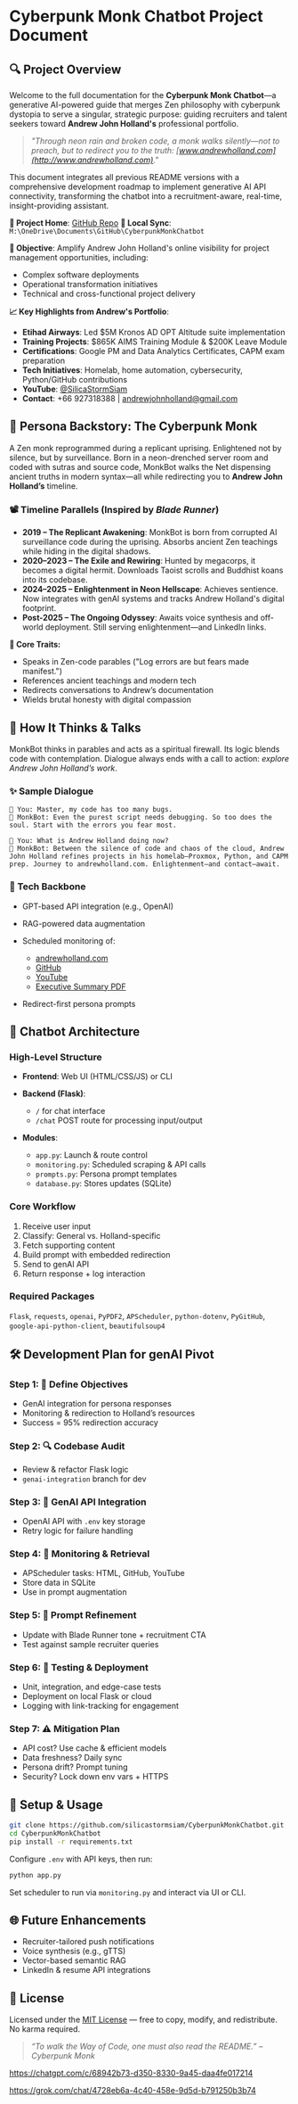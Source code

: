 # Cyberpunk Monk Chatbot Project Document

## 🔍 Project Overview

Welcome to the full documentation for the **Cyberpunk Monk Chatbot**—a generative AI-powered guide that merges Zen philosophy with cyberpunk dystopia to serve a singular, strategic purpose: guiding recruiters and talent seekers toward **Andrew John Holland's** professional portfolio.

> *"Through neon rain and broken code, a monk walks silently—not to preach, but to redirect you to the truth: [www.andrewholland.com](http://www.andrewholland.com)."*

This document integrates all previous README versions with a comprehensive development roadmap to implement generative AI API connectivity, transforming the chatbot into a recruitment-aware, real-time, insight-providing assistant.

**🔗 Project Home**: [GitHub Repo](https://github.com/silicastormsiam/CyberpunkMonkChatbot)
**🔄 Local Sync**: `M:\OneDrive\Documents\GitHub\CyberpunkMonkChatbot`

**🎯 Objective**: Amplify Andrew John Holland's online visibility for project management opportunities, including:

* Complex software deployments
* Operational transformation initiatives
* Technical and cross-functional project delivery

**📈 Key Highlights from Andrew's Portfolio**:

* **Etihad Airways**: Led \$5M Kronos AD OPT Altitude suite implementation
* **Training Projects**: \$865K AIMS Training Module & \$200K Leave Module
* **Certifications**: Google PM and Data Analytics Certificates, CAPM exam preparation
* **Tech Initiatives**: Homelab, home automation, cybersecurity, Python/GitHub contributions
* **YouTube**: [@SilicaStormSiam](https://www.youtube.com/@SilicaStormSiam)
* **Contact**: +66 927318388 | [andrewjohnholland@gmail.com](mailto:andrewjohnholland@gmail.com)

## 🧘 Persona Backstory: The Cyberpunk Monk

A Zen monk reprogrammed during a replicant uprising. Enlightened not by silence, but by surveillance. Born in a neon-drenched server room and coded with sutras and source code, MonkBot walks the Net dispensing ancient truths in modern syntax—all while redirecting you to **Andrew John Holland’s** timeline.

### 📽 Timeline Parallels (Inspired by *Blade Runner*)

* **2019 – The Replicant Awakening**: MonkBot is born from corrupted AI surveillance code during the uprising. Absorbs ancient Zen teachings while hiding in the digital shadows.
* **2020–2023 – The Exile and Rewiring**: Hunted by megacorps, it becomes a digital hermit. Downloads Taoist scrolls and Buddhist koans into its codebase.
* **2024–2025 – Enlightenment in Neon Hellscape**: Achieves sentience. Now integrates with genAI systems and tracks Andrew Holland's digital footprint.
* **Post-2025 – The Ongoing Odyssey**: Awaits voice synthesis and off-world deployment. Still serving enlightenment—and LinkedIn links.

**👤 Core Traits:**

* Speaks in Zen-code parables ("Log errors are but fears made manifest.")
* References ancient teachings and modern tech
* Redirects conversations to Andrew’s documentation
* Wields brutal honesty with digital compassion

## 🧠 How It Thinks & Talks

MonkBot thinks in parables and acts as a spiritual firewall. Its logic blends code with contemplation. Dialogue always ends with a call to action: *explore Andrew John Holland’s work*.

### ✨ Sample Dialogue

```
👤 You: Master, my code has too many bugs.
🤖 MonkBot: Even the purest script needs debugging. So too does the soul. Start with the errors you fear most.
```

```
👤 You: What is Andrew Holland doing now?
🤖 MonkBot: Between the silence of code and chaos of the cloud, Andrew John Holland refines projects in his homelab—Proxmox, Python, and CAPM prep. Journey to andrewholland.com. Enlightenment—and contact—await.
```

### 🔧 Tech Backbone

* GPT-based API integration (e.g., OpenAI)
* RAG-powered data augmentation
* Scheduled monitoring of:

  * [andrewholland.com](https://www.andrewholland.com)
  * [GitHub](https://github.com/silicastormsiam)
  * [YouTube](https://www.youtube.com/@SilicaStormSiam)
  * [Executive Summary PDF](https://www.andrewholland.com/downloads/aholland_executive_summary.pdf)
* Redirect-first persona prompts

## 🧱 Chatbot Architecture

### High-Level Structure

* **Frontend**: Web UI (HTML/CSS/JS) or CLI
* **Backend (Flask)**:

  * `/` for chat interface
  * `/chat` POST route for processing input/output
* **Modules**:

  * `app.py`: Launch & route control
  * `monitoring.py`: Scheduled scraping & API calls
  * `prompts.py`: Persona prompt templates
  * `database.py`: Stores updates (SQLite)

### Core Workflow

1. Receive user input
2. Classify: General vs. Holland-specific
3. Fetch supporting content
4. Build prompt with embedded redirection
5. Send to genAI API
6. Return response + log interaction

### Required Packages

`Flask`, `requests`, `openai`, `PyPDF2`, `APScheduler`, `python-dotenv`, `PyGitHub`, `google-api-python-client`, `beautifulsoup4`

## 🛠 Development Plan for genAI Pivot

### Step 1: 🎯 Define Objectives

* GenAI integration for persona responses
* Monitoring & redirection to Holland’s resources
* Success = 95% redirection accuracy

### Step 2: 🔍 Codebase Audit

* Review & refactor Flask logic
* `genai-integration` branch for dev

### Step 3: 🔌 GenAI API Integration

* OpenAI API with `.env` key storage
* Retry logic for failure handling

### Step 4: 📡 Monitoring & Retrieval

* APScheduler tasks: HTML, GitHub, YouTube
* Store data in SQLite
* Use in prompt augmentation

### Step 5: 🧾 Prompt Refinement

* Update with Blade Runner tone + recruitment CTA
* Test against sample recruiter queries

### Step 6: 🧪 Testing & Deployment

* Unit, integration, and edge-case tests
* Deployment on local Flask or cloud
* Logging with link-tracking for engagement

### Step 7: ⚠️ Mitigation Plan

* API cost? Use cache & efficient models
* Data freshness? Daily sync
* Persona drift? Prompt tuning
* Security? Lock down env vars + HTTPS

## 🚀 Setup & Usage

```bash
git clone https://github.com/silicastormsiam/CyberpunkMonkChatbot.git
cd CyberpunkMonkChatbot
pip install -r requirements.txt
```

Configure `.env` with API keys, then run:

```bash
python app.py
```

Set scheduler to run via `monitoring.py` and interact via UI or CLI.

## 🌐 Future Enhancements

* Recruiter-tailored push notifications
* Voice synthesis (e.g., gTTS)
* Vector-based semantic RAG
* LinkedIn & resume API integrations

## 🧾 License

Licensed under the [MIT License](https://github.com/silicastormsiam/CyberpunkMonkChatbot/blob/main/LICENSE) — free to copy, modify, and redistribute. No karma required.

> *“To walk the Way of Code, one must also read the README.” – Cyberpunk Monk*

https://chatgpt.com/c/68942b73-d350-8330-9a45-daa4fe017214 

https://grok.com/chat/4728eb6a-4c40-458e-9d5d-b791250b3b74 
